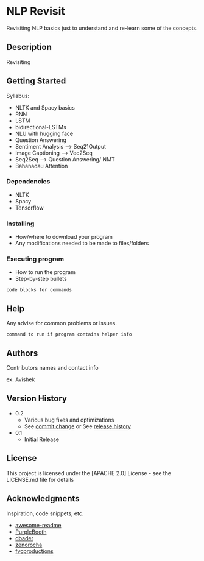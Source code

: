 # NLP Revisit

Revisiting NLP basics just to understand and re-learn some of the concepts.

## Description

Revisiting

## Getting Started

Syllabus:
* NLTK and Spacy basics
* RNN
* LSTM
* bidirectional-LSTMs
* NLU with hugging face
* Question Answering
* Sentiment Analysis -->  Seq21Output
* Image Captioning --> Vec2Seq
* Seq2Seq --> Question Answering/ NMT
* Bahanadau Attention

### Dependencies

* NLTK
* Spacy
* Tensorflow

### Installing

* How/where to download your program
* Any modifications needed to be made to files/folders

### Executing program

* How to run the program
* Step-by-step bullets
```
code blocks for commands
```

## Help

Any advise for common problems or issues.
```
command to run if program contains helper info
```

## Authors

Contributors names and contact info

ex. Avishek

## Version History

* 0.2
    * Various bug fixes and optimizations
    * See [commit change]() or See [release history]()
* 0.1
    * Initial Release

## License

This project is licensed under the [APACHE 2.0] License - see the LICENSE.md file for details

## Acknowledgments

Inspiration, code snippets, etc.
* [awesome-readme](https://github.com/matiassingers/awesome-readme)
* [PurpleBooth](https://gist.github.com/PurpleBooth/109311bb0361f32d87a2)
* [dbader](https://github.com/dbader/readme-template)
* [zenorocha](https://gist.github.com/zenorocha/4526327)
* [fvcproductions](https://gist.github.com/fvcproductions/1bfc2d4aecb01a834b46)
